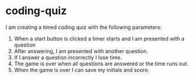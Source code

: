 # coding-quiz

I am creating a timed coding quiz with the following parameters:
1. When a start button is clicked a timer starts and I am presented with a question
2. After answering, I am presented with another question.
3. If I answer a question incorrectly I lose time.
4. The game is over when all questions are answered or the time runs out.
5. When the game is over I can save my initials and score.

